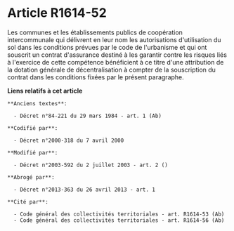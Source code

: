 # Article R1614-52

Les communes et les établissements publics de coopération intercommunale qui délivrent en leur nom les autorisations
d'utilisation du sol dans les conditions prévues par le code de l'urbanisme et qui ont souscrit un contrat d'assurance
destiné à les garantir contre les risques liés à l'exercice de cette compétence bénéficient à ce titre d'une attribution de
la dotation générale de décentralisation à compter de la souscription du contrat dans les conditions fixées par le présent
paragraphe.

**Liens relatifs à cet article**

	**Anciens textes**:

	  - Décret n°84-221 du 29 mars 1984 - art. 1 (Ab)

	**Codifié par**:

	  - Décret n°2000-318 du 7 avril 2000

	**Modifié par**:

	  - Décret n°2003-592 du 2 juillet 2003 - art. 2 ()

	**Abrogé par**:

	  - Décret n°2013-363 du 26 avril 2013 - art. 1

	**Cité par**:

	  - Code général des collectivités territoriales - art. R1614-53 (Ab)
	  - Code général des collectivités territoriales - art. R1614-56 (Ab)
